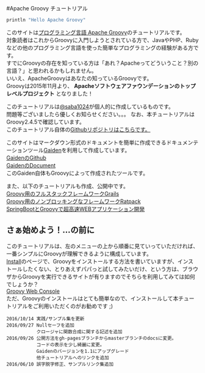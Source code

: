 #Apache Groovy チュートリアル

```groovy
println "Hello Apache Groovy"
```

このサイトは[プログラミング言語 Apache Groovy](http://www.groovy-lang.org/)のチュートリアルです。  
対象読者はこれからGroovyに入門しようとされている方で、JavaやPHP、Rubyなどの他のプログラミング言語を使った簡単なプログラミングの経験がある方です。  
すでにGroovyの存在を知っている方は「あれ？Apacheってどういうこと？別の言語？」と思われるかもしれません。  
いいえ、ApacheGroovyはあなたの知っているGroovyです。  
Groovyは2015年11月より、 **Apacheソフトウェアファウンデーションのトップレベルプロジェクト** となりました！

このチュートリアルは[@saba1024](https://twitter.com/saba1024)が個人的に作成しているものです。  
問題等ございましたら優しくお知らせください。。。
なお、本チュートリアルはGroovy2.4.5で確認しています。  
このチュートリアル自体の[Githubリポジトリはこちらです。](https://github.com/koji-k/groovy-tutorial)

このサイトはマークダウン形式のドキュメントを簡単に作成できるドキュメンテーションツール[Gaiden](https://github.com/kobo/gaiden)を利用して作成しています。  
[GaidenのGithub](https://github.com/kobo/gaiden)  
[GaidenのDocument](http://kobo.github.io/gaiden/)  
このGaiden自体もGroovyによって作成されたツールです。

また、以下のチュートリアルも作成、公開中です。  
[Groovy用のフルスタックフレームワークGrails](http://koji-k.github.io/grails-tutorial/)  
[Groovy用のノンブロッキングなフレームワークRatpack](http://koji-k.github.io/ratpack-tutorial/)  
[SpringBootとGroovyで超高速WEBアプリケーション開発](https://koji-k.github.io/spring-boot-groovy-tutorial//)  


## さぁ始めよう！...の前に
このチュートリアルは、左のメニューの上から順番に見ていっていただければ、一番シンプルにGroovyが理解できるように構成しています。  
[Install](startup/install.html)のページで、Groovyをインストールする方法を書いていますが、インストールしたくない、とりあえずパパっと試してみたいだけ、という方は、ブラウザからGroovyを実行できるサイトが有りますのでそちらを利用してみては如何でしょうか？  
[Groovy Web Console](https://groovyconsole.appspot.com/)  
ただ、Groovyのインストールはとても簡単なので、インストールして本チュートリアルをご利用いただくのがお勧めです ;)

```
2016/10/14 実践/サンプル集を更新
2016/09/27 Nullセーフを追加
           クロージャに関数合成に関する記述を追加
2016/09/26 公開方法をgh-pagesブランチからmasterブランチのdocsに変更。
           コードの表示を少し綺麗に変更。
           Gaidenのバージョンを1.1にアップグレード
           他チュートリアルへのリンクを追加
2016/06/10 誤字脱字修正、サンプルリンク集追加
```